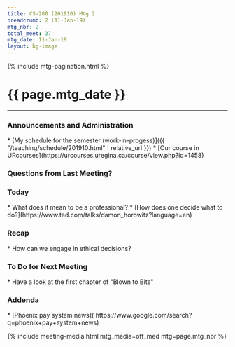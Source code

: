 ```yaml
---
title: CS-280 (201910) Mtg 2
breadcrumb: 2 (11-Jan-19)
mtg_nbr: 2
total_meet: 37
mtg_date: 11-Jan-19
layout: bg-image
---
```

{% include mtg-pagination.html %}
<h1 class="text-center">{{ page.mtg_date }}</h1>
<hr />

<h3>Announcements and Administration</h3>
* [My schedule for the semester (work-in-progess)]({{ "/teaching/schedule/201910.html" | relative_url }})
* [Our course in URcourses](https://urcourses.uregina.ca/course/view.php?id=1458)

<h3>Questions from Last Meeting?</h3>

<h3>Today</h3>
* What does it mean to be a professional?
* [How does one decide what to do?](https://www.ted.com/talks/damon_horowitz?language=en)

<h3>Recap</h3>
* How can we engage in ethical decisions?

<h3>To Do for Next Meeting</h3>
* Have a look at the first chapter of "Blown to Bits"

<h3>Addenda</h3>
* [Phoenix pay system news](
  https://www.google.com/search?q=phoenix+pay+system+news)

{% include meeting-media.html mtg_media=off_med mtg=page.mtg_nbr %}
